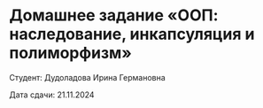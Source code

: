 # Домашнее задание «ООП: наследование, инкапсуляция и полиморфизм»

Студент: Дудоладова Ирина Германовна

Дата сдачи: 21.11.2024